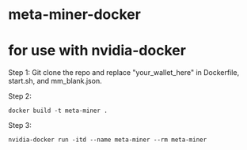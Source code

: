 # meta-miner-docker
# for use with nvidia-docker

Step 1:
Git clone the repo and replace "your_wallet_here" in Dockerfile, start.sh, and mm_blank.json.

Step 2:
```
docker build -t meta-miner .
```

Step 3:
```
nvidia-docker run -itd --name meta-miner --rm meta-miner
``` 
